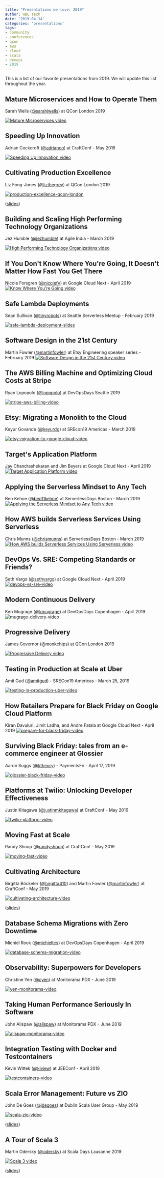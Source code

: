 ```yaml
---
title: "Presentations we love: 2019"
author: HBC Tech
date: '2019-04-14'
categories: 'presentations'
tags:
- community
- conferences
- qcon
- aws
- cloud
- scala
- devops
- 2019
---
```


This is a list of our favorite presentations from 2019. We will update this list throughout the year.

## Mature Microservices and How to Operate Them
Sarah Wells ([@sarahjwells](https://twitter.com/sarahjwells)) at QCon London 2019

[![Mature Microservices video](./assets/images/presentations-we-love-2019/mature-microservices-qcon-london-2019-480.png)](https://www.infoq.com/presentations/microservices-financial-times "Mature Microservices and How to Operate Them")

## Speeding Up Innovation
Adrian Cockcroft ([@adrianco](https://twitter.com/adrianco)) at CraftConf - May 2019

[![Speeding Up Innovation video](https://img.youtube.com/vi/rnygCAvVBj8/0.jpg)](https://www.youtube.com/watch?v=rnygCAvVBj8 "Speeding Up Innovation")

## Cultivating Production Excellence
Liz Fong-Jones ([@lizthegrey](https://twitter.com/lizthegrey)) at QCon London 2019

[![production-excellence-qcon-london](./assets/images/presentations-we-love-2019/Cultivating_Production_Excellence_qcon_london_2019-480.png)](https://www.infoq.com/presentations/complex-distributed-systems "Cultivating Production Excellence")

([slides](https://qconlondon.com/system/files/presentation-slides/cultivating_production_excellence.pdf))

## Building and Scaling High Performing Technology Organizations
Jez Humble ([@jezhumble](https://twitter.com/jezhumble)) at Agile India - March 2019

[![High Performing Technology Organizations video](https://img.youtube.com/vi/8z2Ki9e5OV8/0.jpg)](https://www.youtube.com/watch?v=8z2Ki9e5OV8 "Building and Scaling High Performing Technology Organizations")

## If You Don't Know Where You're Going, It Doesn't Matter How Fast You Get There
Nicole Forsgren ([@nicolefv](https://twitter.com/nicolefv)) at Google Cloud Next - April 2019
[![Know Where You're Going video](https://img.youtube.com/vi/T6Fj5RiKaWM/0.jpg)](https://www.youtube.com/watch?v=T6Fj5RiKaWM "If You Don't Know Where You're Going, It Doesn't Matter How Fast You Get There")

## Safe Lambda Deployments
Sean Sullivan ([@tinyrobots](https://twitter.com/tinyrobots)) at Seattle Serverless Meetup - February 2019

[![safe-lambda-deployment-slides](./assets/images/presentations-we-love-2019/safe-lambda-deployments-seattle-2019-02-21-480.png)](https://speakerdeck.com/sullis/safe-lambda-deployments-seattle-2019-02-21 "Safe Lambda Deployments")

## Software Design in the 21st Century
Martin Fowler ([@martinfowler](https://twitter.com/martinfowler)) at Etsy Engineering speaker series - February 2019
[![Software Design in the 21st Century video](https://img.youtube.com/vi/6wDoopbtEqk/0.jpg)](https://www.youtube.com/watch?v=6wDoopbtEqk "Software Design in the 21st Century")

## The AWS Billing Machine and Optimizing Cloud Costs at Stripe
Ryan Lopopolo ([@lopopolo](https://github.com/lopopolo)) at DevOpsDays Seattle 2019

[![stripe-aws-billing-video](https://img.youtube.com/vi/QBpP3KpdM9c/0.jpg)](https://www.youtube.com/watch?v=QBpP3KpdM9c "The AWS Billing Machine and Optimizing Cloud Costs at Stripe")

## Etsy: Migrating a Monolith to the Cloud
Keyur Govande ([@keyurdg](https://twitter.com/keyurdg)) at SREcon19 Americas - March 2019

[![etsy-migration-to-google-cloud-video](https://img.youtube.com/vi/d5mzY_sFmDQ/0.jpg)](https://www.youtube.com/watch?v=d5mzY_sFmDQ "Etsy: Migrating a Monolith to the Cloud")

## Target's Application Platform
Jay Chandrashekaran and Jim Beyers at Google Cloud Next - April 2019
[![Target Application Platform video](https://img.youtube.com/vi/cnHfK4MZA2Y/0.jpg)](https://www.youtube.com/watch?v=cnHfK4MZA2Y "Target Application Platform")

## Applying the Serverless Mindset to Any Tech
Ben Kehoe ([@ben11kehoe](https://twitter.com/ben11kehoe)) at ServerlessDays Boston - March 2019
[![Applying the Serverless Mindset to Any Tech video](https://img.youtube.com/vi/8Rzv68K8ZOY/0.jpg)](https://www.youtube.com/watch?v=8Rzv68K8ZOY "Applying the Serverless Mindset to Any Tech")

## How AWS builds Serverless Services Using Serverless
Chris Munns ([@chrismunns](https://twitter.com/chrismunns)) at ServerlessDays Boston - March 2019
[![How AWS builds Serverless Services Using Serverless video](https://img.youtube.com/vi/CgVq8MGqbng/0.jpg)](https://www.youtube.com/watch?v=CgVq8MGqbng "How AWS builds Serverless Services Using Serverless")

## DevOps Vs. SRE: Competing Standards or Friends?
Seth Vargo ([@sethvargo](https://twitter.com/sethvargo)) at Google Cloud Next - April 2019
[![devops-vs-sre-video](https://img.youtube.com/vi/0UyrVqBoCAU/0.jpg)](https://www.youtube.com/watch?v=0UyrVqBoCAU "DevOps Vs. SRE: Competing Standards or Friends?")

## Modern Continuous Delivery
Ken Mugrage ([@kmugrage](https://twitter.com/kmugrage)) at DevOpsDays Copenhagen - April 2019
[![mugrage-delivery-video](https://img.youtube.com/vi/Gq8RStjdhoQ/0.jpg)](https://www.youtube.com/watch?v=Gq8RStjdhoQ "Modern Continuous Delivery")

## Progressive Delivery
James Governor ([@monkchips](https://twitter.com/monkchips)) at QCon London 2019

[![Progressive Delivery video](./assets/images/presentations-we-love-2019/progressive-delivery-qcon-london-2019-480.png)](https://www.infoq.com/presentations/progressive-delivery "Progressive Delivery")


## Testing in Production at Scale at Uber
Amit Gud ([@amitgud](https://twitter.com/amitgud)) - SRECon19 Americas - March 25, 2019

[![testing-in-production-uber-video](https://img.youtube.com/vi/nIlFmja65_g/0.jpg)](https://www.youtube.com/watch?v=nIlFmja65_g "Testing in Production at Scale")

## How Retailers Prepare for Black Friday on Google Cloud Platform
Kiran Davuluri, Jimit Ladha, and Andre Fatala at Google Cloud Next - April 2019
[![prepare-for-black-friday-video](https://img.youtube.com/vi/fbstGbxcni4/0.jpg)](https://www.youtube.com/watch?v=fbstGbxcni4 "How Retailers Prepare for Black Friday on Google Cloud Platform")

## Surviving Black Friday: tales from an e-commerce engineer at Glossier
Aaron Suggs ([@ktheory](https://twitter.com/ktheory)) - PaymentsFn - April 17, 2019

[![glossier-black-friday-video](https://img.youtube.com/vi/Jy_-l3v9zsY/0.jpg)](https://www.youtube.com/watch?v=Jy_-l3v9zsY "Surviving Black Friday")

## Platforms at Twilio: Unlocking Developer Effectiveness
Justin Kitagawa ([@justinmkitagawa](https://twitter.com/justinmkitagawa)) at CraftConf - May 2019

[![twilio-platform-video](https://img.youtube.com/vi/BIkDeTEdbSo/0.jpg)](https://www.youtube.com/watch?v=BIkDeTEdbSo "Platforms at Twilio: Unlocking Developer Effectiveness")

## Moving Fast at Scale
Randy Shoup ([@randyshoup](https://twitter.com/randyshoup)) at CraftConf - May 2019

[![moving-fast-video](https://img.youtube.com/vi/t-sIaw4kHqI/0.jpg)](https://www.youtube.com/watch?v=t-sIaw4kHqI "Moving Fast at Scale")

## Cultivating Architecture
Birgitta Böckeler ([@birgitta410](https://twitter.com/birgitta410)) and Martin Fowler ([@martinfowler](https://twitter.com/martinfowler)) at CraftConf - May 2019

[![cultivating-architecture-video](https://img.youtube.com/vi/MZnrxjw602E/0.jpg)](https://www.youtube.com/watch?v=MZnrxjw602E "Cultivating Architecture")

([slides](https://speakerdeck.com/birgitta410/cultivating-architecture))

## Database Schema Migrations with Zero Downtime
Michiel Rook ([@michieltcs](https://twitter.com/michieltcs)) at DevOpsDays Copenhagen - April 2019

[![database-schema-migration-video](https://img.youtube.com/vi/RUIUUZehGgI/0.jpg)](https://www.youtube.com/watch?v=RUIUUZehGgI "Database Schema Migrations with Zero Downtime")

## Observability: Superpowers for Developers
Christine Yen ([@cyen](https://twitter.com/cyen)) at Monitorama PDX - June 2019

[![yen-monitorama-video](./assets/images/presentations-we-love-2019/Monitorama_PDX_2019_Christine_Yen-480.png)](https://vimeo.com/341142053 "Observability: Superpowers for Developers")

## Taking Human Performance Seriously In Software
John Allspaw ([@allspaw](https://twitter.com/allspaw)) at Monitorama PDX - June 2019

[![allspaw-monitorama-video](./assets/images/presentations-we-love-2019/Monitorama_PDX_2019_John_Allspaw-480.png)](https://vimeo.com/341144396 "Taking Human Performance Seriously In Software")

## Integration Testing with Docker and Testcontainers
Kevin Wittek ([@kiview](https://twitter.com/kiview)) at JEEConf - April 2019

[![testcontainers-video](https://img.youtube.com/vi/Qk6weD3h26A/0.jpg)](https://www.youtube.com/watch?v=Qk6weD3h26A "Integration Testing with Docker and Testcontainers")

## Scala Error Management: Future vs ZIO
John De Goes ([@jdegoes](https://twitter.com/jdegoes)) at Dublin Scala User Group - May 2019

[![scala-zio-video](https://img.youtube.com/vi/mGxcaQs3JWI/0.jpg)](https://www.youtube.com/watch?v=mGxcaQs3JWI "Scala Error Management: Future vs ZIO")

([slides](https://www.slideshare.net/jdegoes/error-management-future-vs-zio))

## A Tour of Scala 3
Martin Odersky ([@odersky](https://twitter.com/odersky)) at Scala Days Lausanne 2019

[![Scala 3 video](./assets/images/presentations-we-love-2019/a-tour-of-scala3-480.png)](https://portal.klewel.com/watch/webcast/scala-days-2019/talk/2/ "A Tour of Scala 3")

([slides](https://www.slideshare.net/Odersky/a-tour-of-scala-3))
